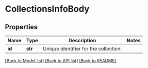 # CollectionsInfoBody

## Properties
Name | Type | Description | Notes
------------ | ------------- | ------------- | -------------
**id** | **str** | Unique identifier for the collection. | 

[[Back to Model list]](../README.md#documentation-for-models) [[Back to API list]](../README.md#documentation-for-api-endpoints) [[Back to README]](../README.md)

